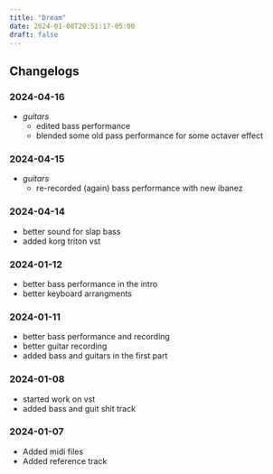 ```yaml
---
title: "Dream"
date: 2024-01-08T20:51:17-05:00
draft: false
---
```


## Changelogs

### 2024-04-16

- *guitars*
  - edited bass performance
  - blended some old pass performance for some octaver effect

### 2024-04-15

- *guitars*
  - re-recorded (again) bass performance with new ibanez

### 2024-04-14

- better sound for slap bass
- added korg triton vst

### 2024-01-12

- better bass performance in the intro
- better keyboard arrangments

### 2024-01-11

- better bass performance and recording
- better guitar recording
- added bass and guitars in the first part

### 2024-01-08

- started work on vst
- added bass and guit shit track

### 2024-01-07

- Added midi files
- Added reference track